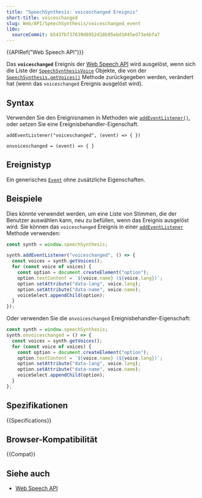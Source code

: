 ```yaml
---
title: "SpeechSynthesis: voiceschanged Ereignis"
short-title: voiceschanged
slug: Web/API/SpeechSynthesis/voiceschanged_event
l10n:
  sourceCommit: b5437b737639d6952d18b95ebd1045ed73e4bfa7
---
```


{{APIRef("Web Speech API")}}

Das **`voiceschanged`** Ereignis der [Web Speech API](/de/docs/Web/API/Web_Speech_API) wird ausgelöst, wenn sich die Liste der [`SpeechSynthesisVoice`](/de/docs/Web/API/SpeechSynthesisVoice) Objekte, die von der [`SpeechSynthesis.getVoices()`](/de/docs/Web/API/SpeechSynthesis/getVoices) Methode zurückgegeben werden, verändert hat (wenn das `voiceschanged` Ereignis ausgelöst wird).

## Syntax

Verwenden Sie den Ereignisnamen in Methoden wie [`addEventListener()`](/de/docs/Web/API/EventTarget/addEventListener), oder setzen Sie eine Ereignisbehandler-Eigenschaft.

```js-nolint
addEventListener("voiceschanged", (event) => { })

onvoiceschanged = (event) => { }
```

## Ereignistyp

Ein generisches [`Event`](/de/docs/Web/API/Event) ohne zusätzliche Eigenschaften.

## Beispiele

Dies könnte verwendet werden, um eine Liste von Stimmen, die der Benutzer auswählen kann, neu zu befüllen, wenn das Ereignis ausgelöst wird. Sie können das `voiceschanged` Ereignis in einer [`addEventListener`](/de/docs/Web/API/EventTarget/addEventListener) Methode verwenden:

```js
const synth = window.speechSynthesis;

synth.addEventListener("voiceschanged", () => {
  const voices = synth.getVoices();
  for (const voice of voices) {
    const option = document.createElement("option");
    option.textContent = `${voice.name} (${voice.lang})`;
    option.setAttribute("data-lang", voice.lang);
    option.setAttribute("data-name", voice.name);
    voiceSelect.appendChild(option);
  }
});
```

Oder verwenden Sie die `onvoiceschanged` Ereignisbehandler-Eigenschaft:

```js
const synth = window.speechSynthesis;
synth.onvoiceschanged = () => {
  const voices = synth.getVoices();
  for (const voice of voices) {
    const option = document.createElement("option");
    option.textContent = `${voice.name} (${voice.lang})`;
    option.setAttribute("data-lang", voice.lang);
    option.setAttribute("data-name", voice.name);
    voiceSelect.appendChild(option);
  }
};
```

## Spezifikationen

{{Specifications}}

## Browser-Kompatibilität

{{Compat}}

## Siehe auch

- [Web Speech API](/de/docs/Web/API/Web_Speech_API)
